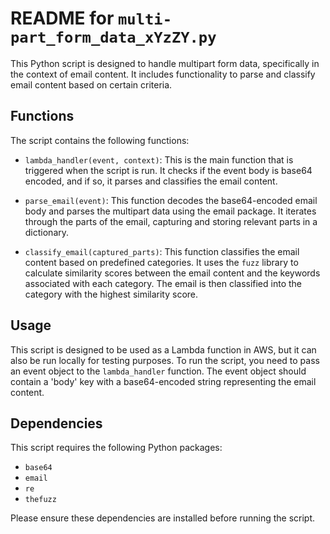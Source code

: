 # README for `multi-part_form_data_xYzZY.py`

This Python script is designed to handle multipart form data, specifically in the context of email content. It includes functionality to parse and classify email content based on certain criteria.

## Functions

The script contains the following functions:

- `lambda_handler(event, context)`: This is the main function that is triggered when the script is run. It checks if the event body is base64 encoded, and if so, it parses and classifies the email content.

- `parse_email(event)`: This function decodes the base64-encoded email body and parses the multipart data using the email package. It iterates through the parts of the email, capturing and storing relevant parts in a dictionary.

- `classify_email(captured_parts)`: This function classifies the email content based on predefined categories. It uses the `fuzz` library to calculate similarity scores between the email content and the keywords associated with each category. The email is then classified into the category with the highest similarity score.

## Usage

This script is designed to be used as a Lambda function in AWS, but it can also be run locally for testing purposes. To run the script, you need to pass an event object to the `lambda_handler` function. The event object should contain a 'body' key with a base64-encoded string representing the email content.

## Dependencies

This script requires the following Python packages:

- `base64`
- `email`
- `re`
- `thefuzz`

Please ensure these dependencies are installed before running the script.
